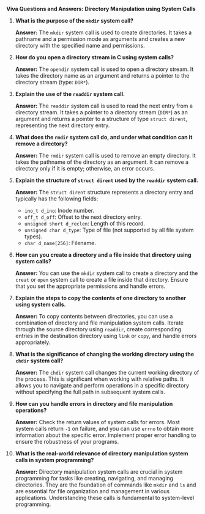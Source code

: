 **Viva Questions and Answers: Directory Manipulation using System Calls**

1. **What is the purpose of the `mkdir` system call?**

   **Answer:** The `mkdir` system call is used to create directories. It takes a pathname and a permission mode as arguments and creates a new directory with the specified name and permissions.

2. **How do you open a directory stream in C using system calls?**

   **Answer:** The `opendir` system call is used to open a directory stream. It takes the directory name as an argument and returns a pointer to the directory stream (type: `DIR*`).

3. **Explain the use of the `readdir` system call.**

   **Answer:** The `readdir` system call is used to read the next entry from a directory stream. It takes a pointer to a directory stream (`DIR*`) as an argument and returns a pointer to a structure of type `struct dirent`, representing the next directory entry.

4. **What does the `rmdir` system call do, and under what condition can it remove a directory?**

   **Answer:** The `rmdir` system call is used to remove an empty directory. It takes the pathname of the directory as an argument. It can remove a directory only if it is empty; otherwise, an error occurs.

5. **Explain the structure of `struct dirent` used by the `readdir` system call.**

   **Answer:** The `struct dirent` structure represents a directory entry and typically has the following fields:
   - `ino_t d_ino`: Inode number.
   - `off_t d_off`: Offset to the next directory entry.
   - `unsigned short d_reclen`: Length of this record.
   - `unsigned char d_type`: Type of file (not supported by all file system types).
   - `char d_name[256]`: Filename.

6. **How can you create a directory and a file inside that directory using system calls?**

   **Answer:** You can use the `mkdir` system call to create a directory and the `creat` or `open` system call to create a file inside that directory. Ensure that you set the appropriate permissions and handle errors.

7. **Explain the steps to copy the contents of one directory to another using system calls.**

   **Answer:** To copy contents between directories, you can use a combination of directory and file manipulation system calls. Iterate through the source directory using `readdir`, create corresponding entries in the destination directory using `link` or `copy`, and handle errors appropriately.

8. **What is the significance of changing the working directory using the `chdir` system call?**

   **Answer:** The `chdir` system call changes the current working directory of the process. This is significant when working with relative paths. It allows you to navigate and perform operations in a specific directory without specifying the full path in subsequent system calls.

9. **How can you handle errors in directory and file manipulation operations?**

   **Answer:** Check the return values of system calls for errors. Most system calls return `-1` on failure, and you can use `errno` to obtain more information about the specific error. Implement proper error handling to ensure the robustness of your programs.

10. **What is the real-world relevance of directory manipulation system calls in system programming?**

    **Answer:** Directory manipulation system calls are crucial in system programming for tasks like creating, navigating, and managing directories. They are the foundation of commands like `mkdir` and `ls` and are essential for file organization and management in various applications. Understanding these calls is fundamental to system-level programming.
